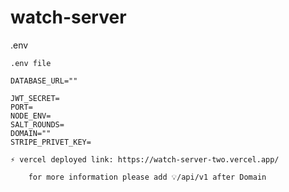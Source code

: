 # watch-server

.env

```
.env file

DATABASE_URL=""

JWT_SECRET=
PORT=
NODE_ENV=
SALT_ROUNDS=
DOMAIN=""
STRIPE_PRIVET_KEY=
```

```
⚡ vercel deployed link: https://watch-server-two.vercel.app/

    for more information please add 💡/api/v1 after Domain
```

